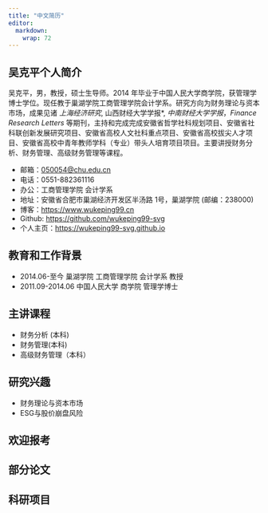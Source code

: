 ```yaml
---
title: "中文简历"
editor: 
  markdown: 
    wrap: 72
---
```


## 吴克平个人简介

吴克平，男，教授，硕士生导师。2014 年毕业于中国人民大学商学院，获管理学博士学位。现任教于巢湖学院工商管理学院会计学系。研究方向为财务理论与资本市场，成果见诸 *上海经济研究*, 山西财经大学学报*, *中南财经大学学报*，*Finance Research Letters* 等期刊，主持和完成完成安徽省哲学社科规划项目、安徽省社科联创新发展研究项目、安徽省高校人文社科重点项目、安徽省高校拔尖人才项目、安徽省高校中青年教师学科（专业）带头人培育项目项目。主要讲授财务分析、财务管理、高级财务管理等课程。

- 邮箱：050054@chu.edu.cn
- 电话：0551-882361116
- 办公：工商管理学院 会计学系
- 地址：安徽省合肥市巢湖经济开发区半汤路 1号，巢湖学院 (邮编：238000)
- 博客：<https://www.wukeping99.cn>
- Github: <https://github.com/wukeping99-svg>
- 个人主页：<https://wukeping99-svg.github.io>

## 教育和工作背景

- 2014.06-至今 巢湖学院 工商管理学院 会计学系 教授
- 2011.09-2014.06 中国人民大学 商学院 管理学博士


## 主讲课程
- 财务分析 (本科)
- 财务管理(本科)
- 高级财务管理（本科）

## 研究兴趣

- 财务理论与资本市场
- ESG与股价崩盘风险

## 欢迎报考

## 部分论文


## 科研项目



